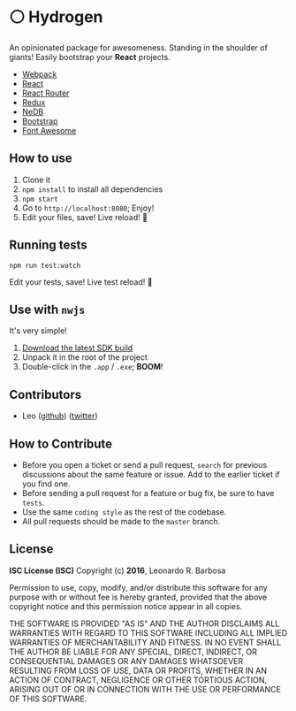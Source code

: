 # :white_circle: Hydrogen

An opinionated package for awesomeness. Standing in the shoulder of giants! Easily bootstrap your **React** projects.

- [Webpack](https://webpack.github.io/)
- [React](https://facebook.github.io/react/)
- [React Router](https://github.com/reactjs/react-router)
- [Redux](http://redux.js.org/)
- [NeDB](https://github.com/louischatriot/nedb)
- [Bootstrap](http://getbootstrap.com/)
- [Font Awesome](https://fortawesome.github.io/Font-Awesome/)

## How to use

1. Clone it
2. `npm install` to install all dependencies
3. `npm start`
4. Go to `http://localhost:8080`; Enjoy!
5. Edit your files, save! Live reload! :metal:

## Running tests

`npm run test:watch`

Edit your tests, save! Live test reload! :metal:

## Use with `nwjs`

It's very simple!

1. [Download the latest SDK build](http://nwjs.io/)
2. Unpack it in the root of the project
3. Double-click in the `.app` / `.exe`; **BOOM**!


## Contributors

- Leo ([github](https://github.com/leonardorb)) ([twitter](https://twitter.com/leonardorb))

## How to Contribute
- Before you open a ticket or send a pull request, `search` for previous discussions about the same feature or issue. Add to the earlier ticket if you find one.
- Before sending a pull request for a feature or bug fix, be sure to have `tests`.
- Use the same `coding style` as the rest of the codebase.
- All pull requests should be made to the `master` branch.

## License

**ISC License (ISC)**
Copyright (c) **2016**, Leonardo R. Barbosa

Permission to use, copy, modify, and/or distribute this software for any purpose with or without fee is hereby granted, provided that the above copyright notice and this permission notice appear in all copies.

THE SOFTWARE IS PROVIDED "AS IS" AND THE AUTHOR DISCLAIMS ALL WARRANTIES WITH REGARD TO THIS SOFTWARE INCLUDING ALL IMPLIED WARRANTIES OF MERCHANTABILITY AND FITNESS. IN NO EVENT SHALL THE AUTHOR BE LIABLE FOR ANY SPECIAL, DIRECT, INDIRECT, OR CONSEQUENTIAL DAMAGES OR ANY DAMAGES WHATSOEVER RESULTING FROM LOSS OF USE, DATA OR PROFITS, WHETHER IN AN ACTION OF CONTRACT, NEGLIGENCE OR OTHER TORTIOUS ACTION, ARISING OUT OF OR IN CONNECTION WITH THE USE OR PERFORMANCE OF THIS SOFTWARE.